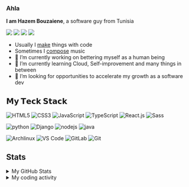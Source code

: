 ### Ahla
**I am Hazem Bouzaiene**, a software guy from Tunisia

[![](https://img.shields.io/website?color=0ab9e6&style=flat-square&up_message=hazembenbz.co&url=https%3A%2F%2Fhazembenbz.co)](https://hazembenbz.co)
[![](https://img.shields.io/badge/-@HazemBZ-%23181717?style=flat-square&logo=github)](https://github.com/HazemBZ?tab=repositories)
[![](https://img.shields.io/badge/-@HazemBZ-%231DA1F2?style=flat-square&logo=spotify&color=black&url=https%3A%2F%2Fopen.spotify.com/user/j35r279t7w4u3029jrw8m3c94/)](https://open.spotify.com/user/j35r279t7w4u3029jrw8m3c94)
[![](https://img.shields.io/badge/-@HazemBZ-%23181717?style=flat-square&logo=bandlab&color=F24534)](https://bandlab.com/hazembz)

 - Usually I [make](https://github.com/HazemBZ?tab=repositories&q=&type=public&language=&sort=) things with code
 - Sometimes I [compose](https://www.bandlab.com/hazembz) music
- 🔭 I’m currently working on bettering myself as a human being
- 🌱 I’m currently learning Cloud, Self-improvement and many things in between
- 🤔 I’m looking for opportunities to accelerate my growth as a software dev

## 𝗠𝘆 𝗧𝗲𝗰𝗸 𝗦𝘁𝗮𝗰𝗸

![HTML5](https://img.shields.io/badge/-HTML5-%23E44D27?style=flat-square&logo=html5&logoColor=ffffff)
![CSS3](https://img.shields.io/badge/-CSS3-%231572B6?style=flat-square&logo=css3)
![JavaScript](https://img.shields.io/badge/-JavaScript-%23F7DF1C?style=flat-square&logo=javascript&logoColor=000000&labelColor=%23F7DF1C&color=%23FFCE5A)
![TypeScript](https://img.shields.io/badge/-TypeScript-007ACC?style=flat-square&logo=typescript&logoColor=white)
![React.js](https://img.shields.io/badge/-React.js-%23282C34?style=flat-square&logo=react)
![Sass](https://img.shields.io/badge/-Sass-%23CC6699?style=flat-square&logo=sass&logoColor=ffffff)


![python](https://img.shields.io/badge/-Python-%23333333?style=flat-square&logo=python)
![Django](https://img.shields.io/badge/-Django-%23333333?style=flat-square&logo=django&color=092E20)
![nodejs](https://img.shields.io/badge/-NodeJS-%23333333?style=flat-square&logo=node.js)
![java](https://img.shields.io/badge/-Java-%23333333?style=flat-square&logo=java)

![Archlinux](https://img.shields.io/badge/-Archlinux-%23333333?style=flat-square&logo=archlinux&logoColor=%230F94D2)
![VS Code](https://img.shields.io/badge/-VSCode-%23007ACC?style=flat-square&logo=visual-studio-code)
![GitLab](https://img.shields.io/badge/-GitLab-FCA121?style=flat-square&logo=gitlab)
![Git](https://img.shields.io/badge/-Git-%23F05032?style=flat-square&logo=git&logoColor=%23ffffff)

## Stats
<details>
<summary>My GitHub Stats</summary>

![HazemBZ's github stats](https://github-readme-stats.vercel.app/api?username=HazemBZ&show_icons=true&theme=dracula)

</details>

<details>
    <summary>My coding activity</summary>
    <img
  src="https://github.com/HazemBZ/HazemBZ/blob/main/images/stat.svg"
  alt="Hazem Wakatime Activity"
/>
</details>
